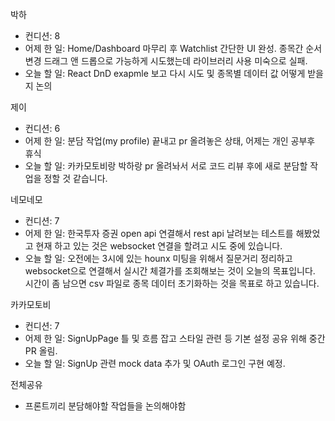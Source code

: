 박하

- 컨디션: 8
- 어제 한 일: Home/Dashboard 마무리 후 Watchlist 간단한 UI 완성. 종목간 순서 변경 드래그 앤 드롭으로 가능하게 시도했는데 라이브러리 사용 미숙으로 실패.
- 오늘 할 일: React DnD exapmle 보고 다시 시도 및 종목별 데이터 값 어떻게 받을지 논의

제이

- 컨디션: 6
- 어제 한 일: 분담 작업(my profile) 끝내고 pr 올려놓은 상태, 어제는 개인 공부후 휴식
- 오늘 할 일: 카카모토비랑 박하랑 pr 올려놔서 서로 코드 리뷰 후에 새로 분담할 작업을 정할 것 같습니다.

네모네모

- 컨디션: 7
- 어제 한 일: 한국투자 증권 open api 연결해서 rest api 날려보는 테스트를 해봤었고 현재 하고 있는 것은 websocket 연결을 할려고 시도 중에 있습니다.
- 오늘 할 일: 오전에는 3시에 있는 hounx 미팅을 위해서 질문거리 정리하고 websocket으로 연결해서 실시간 체결가를 조회해보는 것이 오늘의 목표입니다. 시간이 좀 남으면 csv 파일로 종목 데이터 초기화하는 것을 목표로 하고 있습니다.

카카모토비

- 컨디션: 7
- 어제 한 일: SignUpPage 틀 및 흐름 잡고 스타일 관련 등 기본 설정 공유 위해 중간 PR 올림.
- 오늘 할 일: SignUp 관련 mock data 추가 및 OAuth 로그인 구현 예정.

전체공유

- 프론트끼리 분담해야할 작업들을 논의해야함
